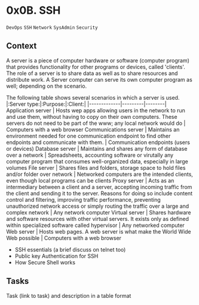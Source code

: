 # 0x0B. SSH
``DevOps`` ``SSH`` ``Network`` ``SysAdmin`` ``Security``

## Context
A server is a piece of computer hardware or software (computer program) that provides functionality
for other programs or devices, called 'clients'.<br/>
The role of a server is to share data as well as to share resources and distribute work. A Server
computer can serve its own computer program as well; depending on the scenario.

The following table shows several scenarios in which a server is used.
|:Server type:|:Purpose:|:Client:|
|-------------|---------|--------|
Application server | Hosts wep apps allowing users in the network to run and use them, without
having to copy on their own computers. These servers do not need to be part of the www; any local
network would do | Computers with a web browser
Communications server | Maintains an environment needed for one communication endpoint to find other
endpoints and communicate with them. | Communication endpoints (users or devices)
Database server | Maintains and shares any form of database over a network | Spreadsheets, accounting
software or virutally any computer program that consumes well-organized data, especially in large volumes
File server | Shares files and folders, storage space to hold files and/or folder over network | Networked computers are the intended clients, even though local programs can be clients
Proxy server | Acts as an intermediary between a client and a server, accepting incoming traffic from the client and sending it to the server. Reasons for doing so include content control and filtering, improving traffic performance, preventing unauthorized network access or simply routing the traffic over a large and complex network | Any network computer
Virtual server | Shares hardware and software resources with other virtual servers. It exists only as defined within specialized software called hypervisor | Any networked computer
Web server | Hosts web pages. A web server is what make the World Wide Web possible | Computers with a web browser



* SSH essentials (a brief discuss on telnet too)
* Public key Authentication for SSH
* How Secure Shell works

## Tasks
Task (link to task) and description in a table format
